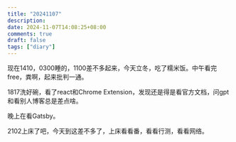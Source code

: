 ```yaml
---
title: "20241107"
description: 
date: 2024-11-07T14:08:25+08:00
comments: true
draft: false
tags: ["diary"]
---
```

现在1410，0300睡的，1100差不多起来，今天立冬，吃了糯米饭。中午看完free，粪啊，起来批判一通。

1817洗好碗，看了react和Chrome Extension，发现还是得是看官方文档，问gpt和看别人博客总是差点啥。

晚上在看Gatsby。

2102上床了吧，今天到这差不多了，上床看看番，看看行测，看看网络。
